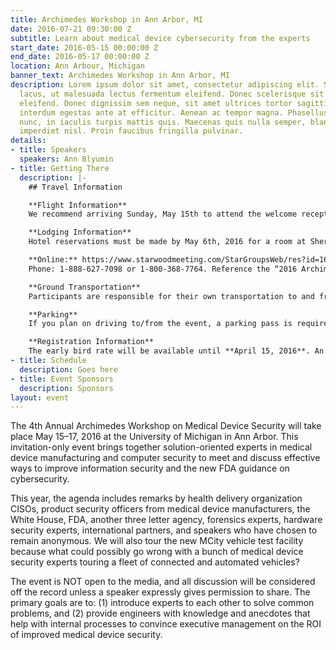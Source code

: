 ```yaml
---
title: Archimedes Workshop in Ann Arbor, MI
date: 2016-07-21 09:30:00 Z
subtitle: Learn about medical device cybersecurity from the experts
start_date: 2016-05-15 00:00:00 Z
end_date: 2016-05-17 00:00:00 Z
location: Ann Arbour, Michigan
banner_text: Archimedes Workshop in Ann Arbor, MI
description: Lorem ipsum dolor sit amet, consectetur adipiscing elit. Sed rutrum nulla
  lacus, ut malesuada lectus fermentum eleifend. Donec scelerisque sit amet arcu ac
  eleifend. Donec dignissim sem neque, sit amet ultrices tortor sagittis at. Nunc
  interdum egestas ante at efficitur. Aenean ac tempor magna. Phasellus tempus ultricies
  nunc, in iaculis turpis mattis quis. Maecenas quis nulla semper, blandit purus nec,
  imperdiet nisl. Proin faucibus fringilla pulvinar.
details:
- title: Speakers
  speakers: Ann Blyumin
- title: Getting There
  description: |-
    ## Travel Information

    **Flight Information**
    We recommend arriving Sunday, May 15th to attend the welcome reception Sunday evening at 6:30 PM. Detroit Metro Airport (DTW) is the closest airport to Ann Arbor.

    **Lodging Information**
    Hotel reservations must be made by May 6th, 2016 for a room at Sheraton Hotel in Ann Arbor. Reservations can be made online or by phone:

    **Online:** https://www.starwoodmeeting.com/StarGroupsWeb/res?id=1603302493&key=2DE5E0A2
    Phone: 1-888-627-7098 or 1-800-368-7764. Reference the “2016 Archimedes” room block.

    **Ground Transportation**
    Participants are responsible for their own transportation to and from the airport. Daily bus transportation will be provided for all event related activities.

    **Parking**
    If you plan on driving to/from the event, a parking pass is required, the cost is $10/day. For planning purposes, we ask that you purchase your parking pass at the time of registration. If you did not purchase a parking pass at registration and need a pass for one or both days of the workshop, please email archimedes@umich.edu.

    **Registration Information**
    The early bird rate will be available until **April 15, 2016**. An email invitation will be sent when registration is open (3/23). Please note that invitations are not transferable. If you would like to nominate a colleague at your organization or another, please send their contact information to archimedes@umich.edu and include a reason why he/she would be a good participant at this collegial event.
- title: Schedule
  description: Goes here
- title: Event Sponsors
  description: Sponsors
layout: event
---
```


The 4th Annual Archimedes Workshop on Medical Device Security will take place May 15–17, 2016 at the University of Michigan in Ann Arbor. This invitation-only event brings together solution-oriented experts in medical device manufacturing and computer security to meet and discuss effective ways to improve information security and the new FDA guidance on cybersecurity.

This year, the agenda includes remarks by health delivery organization CISOs, product security officers from medical device manufacturers, the White House, FDA, another three letter agency, forensics experts, hardware security experts, international partners, and speakers who have chosen to remain anonymous. We will also tour the new MCity vehicle test facility because what could possibly go wrong with a bunch of medical device security experts touring a fleet of connected and automated vehicles?

The event is NOT open to the media, and all discussion will be considered off the record unless a speaker expressly gives permission to share. The primary goals are to: (1) introduce experts to each other to solve common problems, and (2) provide engineers with knowledge and anecdotes that help with internal processes to convince executive management on the ROI of improved medical device security.
